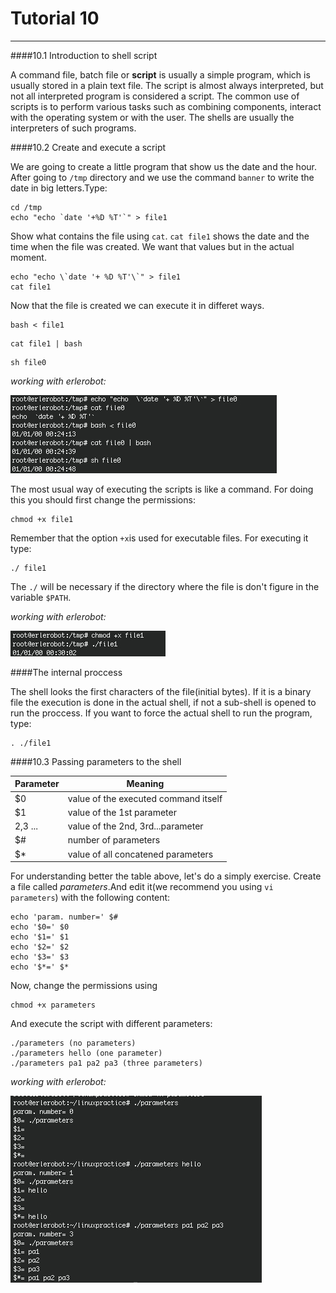 # Tutorial 10
---

####10.1 Introduction to shell script

A command file, batch file or **script** is usually a simple program, which is usually stored in a plain text file. The script is almost always interpreted, but not all interpreted program is considered a script. The common use of scripts is to perform various tasks such as combining components, interact with the operating system or with the user. The shells are usually the interpreters of such programs.

####10.2 Create and execute a script

We are going to create a little program that show us the date and the hour.
After going to `/tmp` directory and we use the command `banner` to write the date in big letters.Type:

```
cd /tmp
echo "echo `date '+%D %T'`" > file1
```
Show what contains the file using `cat`.
`cat file1` shows the date and the time when the file was created. We want that values but in the actual moment.

```
echo "echo \`date '+ %D %T'\`" > file1
cat file1
```

Now that the file is created we can execute it in differet ways.

```
bash < file1
```
```
cat file1 | bash
```
```
sh file0
```
*working with erlerobot:*

![executing](img10/exe.jpg)


The most usual way of executing the scripts is like a command. For doing this you should first change the permissions:
```
chmod +x file1
```
Remember that the option `+x`is used for executable files.
For executing it type:
```
./ file1
```

The `./` will be necessary if the directory where the file is don't figure in the variable `$PATH`.

*working with erlerobot:*

![exe2](img10/exe2.jpg)

####The internal proccess

The shell looks the first characters of the file(initial bytes). If it is a binary file the execution is done in the actual shell, if not a sub-shell is opened to run the proccess.
If you want to force the actual shell to run the program, type:
```
. ./file1
```

####10.3 Passing parameters to the shell


| **Parameter** | **Meaning** |
|---------------|---------------|
|$0|value of the executed command itself|
|$1 |value of the 1st parameter|
|$2,$3 ...|value of the 2nd, 3rd...parameter|
|$#|number of parameters|
|$*|value of all concatened parameters|

For understanding better the table above, let's do a simply exercise.
Create a file called *parameters*.And edit it(we recommend you using `vi parameters`) with the following content:
```
echo 'param. number=' $#
echo '$0=' $0
echo '$1=' $1
echo '$2=' $2
echo '$3=' $3
echo '$*=' $*
```
Now, change the permissions using
```
chmod +x parameters
```

And execute the script with different parameters:

```
./parameters (no parameters)
./parameters hello (one parameter)
./parameters pa1 pa2 pa3 (three parameters)
```
*working with erlerobot:*

![param](img10/parameters.jpg)


